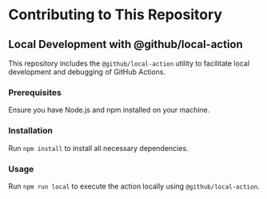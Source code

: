 # Contributing to This Repository

## Local Development with @github/local-action

This repository includes the `@github/local-action` utility to facilitate local development and debugging of GitHub Actions.

### Prerequisites

Ensure you have Node.js and npm installed on your machine.

### Installation

Run `npm install` to install all necessary dependencies.

### Usage

Run `npm run local` to execute the action locally using `@github/local-action`.
